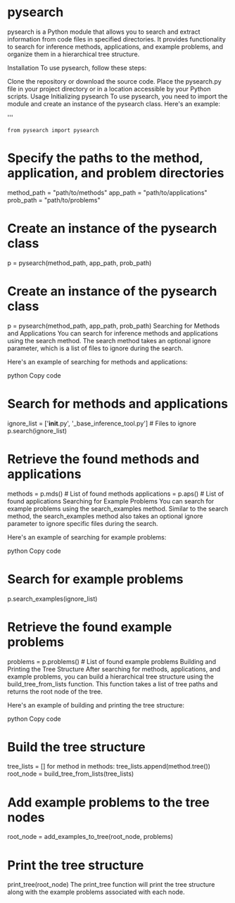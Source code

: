 # pysearch
pysearch is a Python module that allows you to search and extract information from code files in specified directories. It provides functionality to search for inference methods, applications, and example problems, and organize them in a hierarchical tree structure.

Installation
To use pysearch, follow these steps:

Clone the repository or download the source code.
Place the pysearch.py file in your project directory or in a location accessible by your Python scripts.
Usage
Initializing pysearch
To use pysearch, you need to import the module and create an instance of the pysearch class. Here's an example:

'''

    from pysearch import pysearch

# Specify the paths to the method, application, and problem directories
method_path = "path/to/methods"
app_path = "path/to/applications"
prob_path = "path/to/problems"


# Create an instance of the pysearch class
p = pysearch(method_path, app_path, prob_path)


# Create an instance of the pysearch class
p = pysearch(method_path, app_path, prob_path)
Searching for Methods and Applications
You can search for inference methods and applications using the search method. The search method takes an optional ignore parameter, which is a list of files to ignore during the search.

Here's an example of searching for methods and applications:

python
Copy code
# Search for methods and applications
ignore_list = ['__init__.py', '_base_inference_tool.py']  # Files to ignore
p.search(ignore_list)

# Retrieve the found methods and applications
methods = p.mds()  # List of found methods
applications = p.aps()  # List of found applications
Searching for Example Problems
You can search for example problems using the search_examples method. Similar to the search method, the search_examples method also takes an optional ignore parameter to ignore specific files during the search.

Here's an example of searching for example problems:

python
Copy code
# Search for example problems
p.search_examples(ignore_list)

# Retrieve the found example problems
problems = p.problems()  # List of found example problems
Building and Printing the Tree Structure
After searching for methods, applications, and example problems, you can build a hierarchical tree structure using the build_tree_from_lists function. This function takes a list of tree paths and returns the root node of the tree.

Here's an example of building and printing the tree structure:

python
Copy code
# Build the tree structure
tree_lists = []
for method in methods:
    tree_lists.append(method.tree())
root_node = build_tree_from_lists(tree_lists)

# Add example problems to the tree nodes
root_node = add_examples_to_tree(root_node, problems)

# Print the tree structure
print_tree(root_node)
The print_tree function will print the tree structure along with the example problems associated with each node.


